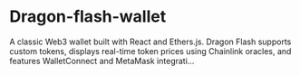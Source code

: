 # Dragon-flash-wallet
A classic Web3 wallet built with React and Ethers.js. Dragon Flash supports custom tokens, displays real-time token prices using Chainlink oracles, and features WalletConnect and MetaMask integrati…
